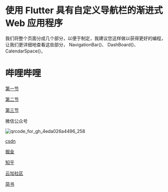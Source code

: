 

# 使用 Flutter 具有自定义导航栏的渐进式 Web 应用程序

我们将整个页面分成几个部分，以便于制定，我建议您这样做以获得更好的编程，让我们更详细地查看这些部分，
NavigationBar()、
DashBoard()、
CalendarSpace()，

# 哔哩哔哩

[第一节](https://www.bilibili.com/video/BV1PQ4y1C7cU?spm_id_from=333.999.0.0)

[第二节](https://www.bilibili.com/video/BV1hR4y1p7ea?spm_id_from=333.999.0.0)

[第三节](https://www.bilibili.com/video/BV1oQ4y1k7sD?spm_id_from=333.999.0.0)



微信公众号

![qrcode_for_gh_4eda026a4496_258](https://luckly007.oss-cn-beijing.aliyuncs.com/img/qrcode_for_gh_4eda026a4496_258.jpg)

[csdn](https://www.zhihu.com/people/yimi-yang-guang-96-65)

[掘金](https://juejin.cn/user/3843548384077192)

[知乎](https://www.zhihu.com/people/yimi-yang-guang-96-65)

[云加社区](https://cloud.tencent.com/developer/user/6702670)

[简书](https://www.jianshu.com/u/0c43689713e9)







